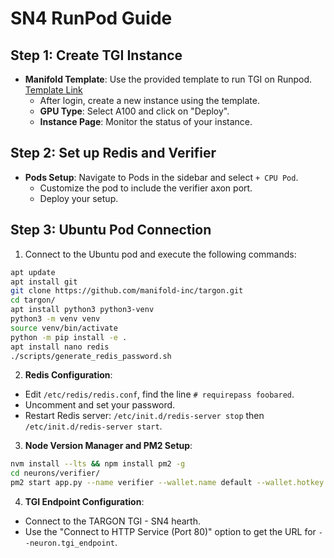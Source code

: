 # SN4 RunPod Guide

## Step 1: Create TGI Instance

- **Manifold Template**: Use the provided template to run TGI on Runpod. [Template Link](#)
  - After login, create a new instance using the template.
  - **GPU Type**: Select A100 and click on "Deploy".
  - **Instance Page**: Monitor the status of your instance.

## Step 2: Set up Redis and Verifier

- **Pods Setup**: Navigate to Pods in the sidebar and select `+ CPU Pod`.
  - Customize the pod to include the verifier axon port.
  - Deploy your setup.

## Step 3: Ubuntu Pod Connection

1. Connect to the Ubuntu pod and execute the following commands:
```bash
apt update
apt install git
git clone https://github.com/manifold-inc/targon.git
cd targon/
apt install python3 python3-venv
python3 -m venv venv
source venv/bin/activate
python -m pip install -e .
apt install nano redis
./scripts/generate_redis_password.sh
```

2. **Redis Configuration**:
- Edit `/etc/redis/redis.conf`, find the line `# requirepass foobared`.
- Uncomment and set your password.
- Restart Redis server: `/etc/init.d/redis-server stop` then `/etc/init.d/redis-server start`.

3. **Node Version Manager and PM2 Setup**:
```bash
nvm install --lts && npm install pm2 -g
cd neurons/verifier/
pm2 start app.py --name verifier --wallet.name default --wallet.hotkey default --logging.debug --logging.trace --subtensor.chain_endpoint ws://xx.xx.xx.xx:9944 --database.password xxxxxxxx --neuron.tgi_endpoint https://xxxxxxx-80.proxy.runpod.net/
```

4. **TGI Endpoint Configuration**:
- Connect to the TARGON TGI - SN4 hearth.
- Use the "Connect to HTTP Service (Port 80)" option to get the URL for `--neuron.tgi_endpoint`.
